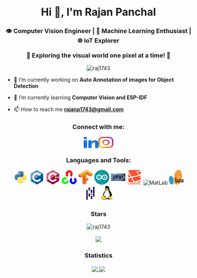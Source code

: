 <h1 align="center">Hi 👋, I'm Rajan Panchal</h1>
<h3 align="center">👁️ Computer Vision Engineer | 🤖 Machine Learning Enthusiast | 🌐 IoT Explorer<br><br>
🔭 Exploring the visual world one pixel at a time! 📸</h3>

<p align="center"> <img src="https://komarev.com/ghpvc/?username=raj1743&label=Profile%20views&color=0e75b6&style=flat" alt="raj1743" /> </p>

- 🔭 I’m currently working on **Auto Annotation of images for Object Detection**
- 🌱 I’m currently learning **Computer Vision and ESP-IDF**

- 📫 How to reach me **rajanp1743@gmail.com**

<h3 align="center">Connect with me:</h3>
<p align="center">
<a href="https://linkedin.com/in/rajan1743" target="blank"><img align="center" src="https://raw.githubusercontent.com/teamedwardforever/Readme-Generator/71f25dd8b98329b168142a6b782a107b75eab178/svg/Social/linked-in-alt.svg" alt="rajan1743" height="30" width="40" /></a><a href="https://instagram.com/rajan_panchal.1247" target="blank"><img align="center" src="https://raw.githubusercontent.com/teamedwardforever/Readme-Generator/71f25dd8b98329b168142a6b782a107b75eab178/svg/Social/instagram.svg" alt="rajan_panchal.1247" height="30" width="40" /></a></p>




<h3 align="center">Languages and Tools:</h3>
<p align="center">
<img src="https://raw.githubusercontent.com/teamedwardforever/Readme-Generator/71f25dd8b98329b168142a6b782a107b75eab178/svg/Skills/Languages/python-original.svg" alt="Python" width="40" height="40"/>
<img src="https://raw.githubusercontent.com/teamedwardforever/Readme-Generator/71f25dd8b98329b168142a6b782a107b75eab178/svg/Skills/Languages/c-original.svg" alt="C" width="40" height="40"/>
<img src="https://raw.githubusercontent.com/teamedwardforever/Readme-Generator/71f25dd8b98329b168142a6b782a107b75eab178/svg/Skills/Languages/cplusplus-original.svg" alt="CPP" width="40" height="40"/>
<img src="https://raw.githubusercontent.com/teamedwardforever/Readme-Generator/71f25dd8b98329b168142a6b782a107b75eab178/svg/Skills/ML/opencv-icon.svg" alt="Opencv" width="40" height="40"/>
<img src="https://raw.githubusercontent.com/teamedwardforever/Readme-Generator/71f25dd8b98329b168142a6b782a107b75eab178/svg/Skills/ML/tensorflow-icon.svg" alt="Tensorflow" width="40" height="40"/>
<img src="https://raw.githubusercontent.com/teamedwardforever/Readme-Generator/71f25dd8b98329b168142a6b782a107b75eab178/svg/Skills/Other/arduino-1.svg" alt="Arduino" width="40" height="40"/>
<img src="https://raw.githubusercontent.com/teamedwardforever/Readme-Generator/71f25dd8b98329b168142a6b782a107b75eab178/svg/Skills/Languages/php-original.svg" alt="PHP" width="40" height="40"/>
<img src="https://raw.githubusercontent.com/teamedwardforever/Readme-Generator/71f25dd8b98329b168142a6b782a107b75eab178/svg/Skills/Framework/laravel-plain-wordmark.svg" alt="Laravel" width="40" height="40"/>
<img src="https://dl.dropboxusercontent.com/s/6e7hk06wzjp3j52/Matlab_Logo.png" alt="MatLab" width="40" height="40"/>
<img src="https://raw.githubusercontent.com/teamedwardforever/Readme-Generator/71f25dd8b98329b168142a6b782a107b75eab178/svg/Skills/ML/Scikit_learn_logo_small.svg" alt="Scikit" width="40" height="40"/>
<img src="https://raw.githubusercontent.com/teamedwardforever/Readme-Generator/71f25dd8b98329b168142a6b782a107b75eab178/svg/Skills/ML/pandas-original.svg" alt="Pandas" width="40" height="40"/>
<img src="https://raw.githubusercontent.com/teamedwardforever/Readme-Generator/71f25dd8b98329b168142a6b782a107b75eab178/svg/Skills/Other/linux-original.svg" alt="Linux" width="40" height="40"/>
</p>

<h3 align="center">Stars</h3>
<div align="center">
<img height="180em" src="https://github-readme-stats.vercel.app/api/top-langs/?username=raj1743&layout=compact&theme=gotham" alt=raj1743 />
<br></br>
<img src="https://user-images.githubusercontent.com/73097560/115834477-dbab4500-a447-11eb-908a-139a6edaec5c.gif">
</div>
<h3 align="center">Statistics</h3>
<div align="center">
<a href="https://github.com/raj1743">
<img align="center" src="http://github-profile-summary-cards.vercel.app/api/cards/repos-per-language?username=raj1743&theme=algolia" height="180em" />
<img align="center" src="http://github-profile-summary-cards.vercel.app/api/cards/profile-details?username=raj1743&theme=algolia" height="180em" />
</div>
